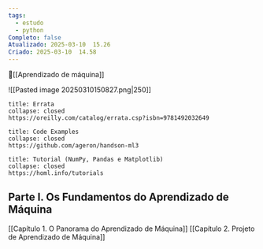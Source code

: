 ```yaml
---
tags:
  - estudo
  - python
Completo: false
Atualizado: 2025-03-10  15.26
Criado: 2025-03-10  14.58
---
```

🔖[[Aprendizado de máquina]]

![[Pasted image 20250310150827.png|250]]

```ad-warning
title: Errata
collapse: closed
https://oreilly.com/catalog/errata.csp?isbn=9781492032649

```

```ad-done
title: Code Examples
collapse: closed
https://github.com/ageron/handson-ml3

```

```ad-tip
title: Tutorial (NumPy, Pandas e Matplotlib)
collapse: closed
https://homl.info/tutorials
```




## Parte I. Os Fundamentos do Aprendizado de Máquina

[[Capítulo 1. O Panorama do Aprendizado de Máquina]]
[[Capítulo 2. Projeto de Aprendizado de Máquina]]








